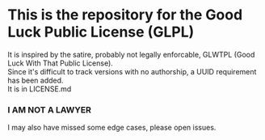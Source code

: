 # This is the repository for the Good Luck Public License (GLPL)

It is inspired by the satire, probably not legally enforcable, GLWTPL (Good Luck With That Public License).  
Since it's difficult to track versions with no authorship, a UUID requirement has been added.  
It is in LICENSE.md

### I AM NOT A LAWYER

I may also have missed some edge cases, please open issues.

